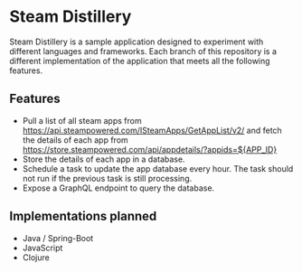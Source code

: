 # Steam Distillery

Steam Distillery is a sample application designed to experiment with different languages and
frameworks. Each branch of this repository is a different implementation of the application that
meets all the following features.

## Features

* Pull a list of all steam apps from https://api.steampowered.com/ISteamApps/GetAppList/v2/ and
  fetch the details of each app from https://store.steampowered.com/api/appdetails/?appids=${APP_ID}
* Store the details of each app in a database.
* Schedule a task to update the app database every hour. The task should not run if the previous
  task is still processing.
* Expose a GraphQL endpoint to query the database.

## Implementations planned
* Java / Spring-Boot
* JavaScript
* Clojure